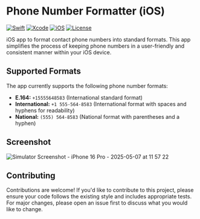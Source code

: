 # Phone Number Formatter (iOS)

[![Swift](https://img.shields.io/badge/Swift-5.x-orange.svg)](https://swift.org)
[![Xcode](https://img.shields.io/badge/Xcode-13.0+-blue.svg)](https://developer.apple.com/xcode/)
[![iOS](https://img.shields.io/badge/iOS-13.0+-lightgrey.svg)](https://developer.apple.com/ios/)
[![License](https://img.shields.io/badge/License-MIT-green.svg)](LICENSE)

iOS app to format contact phone numbers into standard formats. This app simplifies the process
of keeping phone numbers in a user-friendly and consistent manner within your iOS device.

## Supported Formats

The app currently supports the following phone number formats:

* **E.164:** `+15555648583` (International standard format)
* **International:** `+1 555-564-8583` (International format with spaces and hyphens for readability)
* **National:** `(555) 564-8583` (National format with parentheses and a hyphen)

## Screenshot

![Simulator Screenshot - iPhone 16 Pro - 2025-05-07 at 11 57 22](https://github.com/user-attachments/assets/02a66fdc-e29a-41cc-9a0d-bbd2ce78d917)

## Contributing

Contributions are welcome! If you'd like to contribute to this project, please ensure your code
follows the existing style and includes appropriate tests. For major changes, please open an issue
first to discuss what you would like to change.

